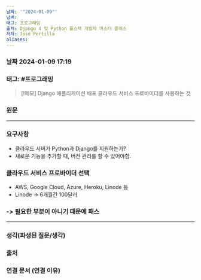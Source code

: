 ```yaml
---
날짜: '"2024-01-09"'
넘버: 
태그: 프로그래밍
출처: Django 4 및 Python 풀스택 개발자 마스터 클래스
저자: Jose Portilla
aliases:
---
```

### 날짜  2024-01-09 17:19

### 태그: #프로그래밍 

>[!메모]
> Django 애플리케이션 배포
> 클라우드 서비스 프로바이더를 사용하는 것

### 원문
---
### 요구사항
- 클라우드 서버가 Python과 Django를 지원하는가?
- 새로운 기능을 추가할 때, 버전 관리를 할 수 있어야함.
### 클라우드 서비스 프로바이더 선택
- AWS, Google Cloud, Azure, Heroku, Linode 등
- Linode -> 6개월간 100달러
### -> 필요한 부분이 아니기 때문에 패스

---
### 생각(파생된 질문/생각)

### 출처

### 연결 문서 (연결 이유)
